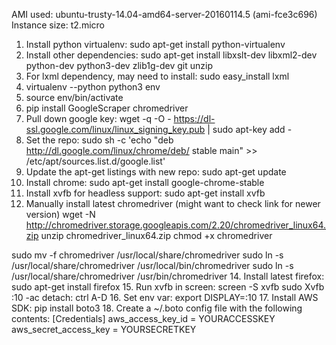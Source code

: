 AMI used: ubuntu-trusty-14.04-amd64-server-20160114.5 (ami-fce3c696)
Instance size: t2.micro

1. Install python virtualenv: sudo apt-get install python-virtualenv
2. Install other dependencies: sudo apt-get install libxslt-dev libxml2-dev python-dev python3-dev zlib1g-dev git unzip
3. For lxml dependency, may need to install: sudo easy_install lxml
5. virtualenv --python python3 env
6. source env/bin/activate
7. pip install GoogleScraper chromedriver
8. Pull down google key: wget -q -O - https://dl-ssl.google.com/linux/linux_signing_key.pub | sudo apt-key add -
9. Set the repo: sudo sh -c 'echo "deb http://dl.google.com/linux/chrome/deb/ stable main" >> /etc/apt/sources.list.d/google.list'
10. Update the apt-get listings with new repo: sudo apt-get update
11. Install chrome: sudo apt-get install google-chrome-stable
12. Install xvfb for headless support: sudo apt-get install xvfb
13. Manually install latest chromedriver (might want to check link for newer version)
wget -N http://chromedriver.storage.googleapis.com/2.20/chromedriver_linux64.zip
unzip chromedriver_linux64.zip
chmod +x chromedriver

sudo mv -f chromedriver /usr/local/share/chromedriver
sudo ln -s /usr/local/share/chromedriver /usr/local/bin/chromedriver
sudo ln -s /usr/local/share/chromedriver /usr/bin/chromedriver
14. Install latest firefox: sudo apt-get install firefox
15. Run xvfb in screen: 
screen -S xvfb
sudo Xvfb :10 -ac
detach: ctrl A-D
16. Set env var: export DISPLAY=:10
17. Install AWS SDK: pip install boto3
18. Create a ~/.boto config file with the following contents:
[Credentials]
aws_access_key_id = YOURACCESSKEY
aws_secret_access_key = YOURSECRETKEY

